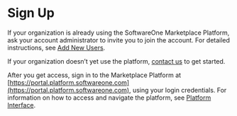 # Sign Up

If your organization is already using the SoftwareOne Marketplace Platform, ask your account administrator to invite you to join the account. For detailed instructions, see [Add New Users](../modules-and-features/settings/users/add-new-users.md).&#x20;

If your organization doesn’t yet use the platform, [contact us](https://www.softwareone.com/en/contact-us) to get started.

After you get access, sign in to the Marketplace Platform at [https://portal.platform.softwareone.com](https://portal.platform.softwareone.com), using your login credentials. For information on how to access and navigate the platform, see [Platform Interface](../marketplace-platform/getting-started/interface/).
